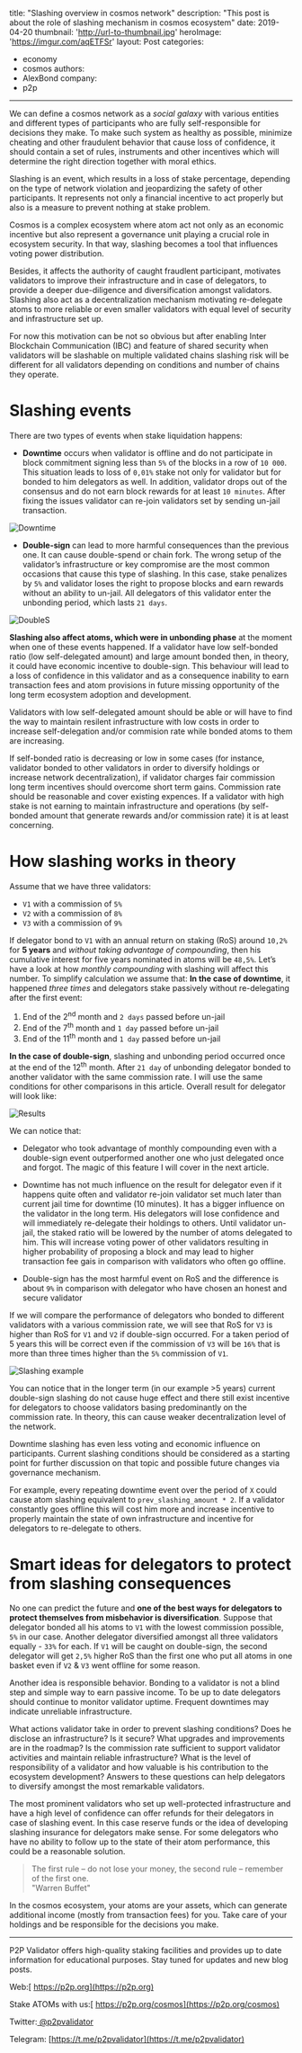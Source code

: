 
title: "Slashing overview in cosmos network"
description: "This post is about the role of slashing mechanism in cosmos ecosystem"
date: 2019-04-20
thumbnail: 'http://url-to-thumbnail.jpg'
heroImage: 'https://imgur.com/aqETFSr'
layout: Post
categories:
  - economy
  - cosmos
authors:
  - AlexBond
company:
 - p2p
---
We can define a cosmos network as a *social galaxy* with various entities and different types of participants who are fully self-responsible for decisions they make. To make such system as healthy as possible, minimize cheating and other fraudulent behavior that cause loss of confidence, it should contain a set of rules, instruments and other incentives which will determine the right direction together with moral ethics.

Slashing is an event, which results in a loss of stake percentage, depending on the type of network violation and jeopardizing the safety of other participants. It represents not only a financial incentive to act properly but also is a measure to prevent nothing at stake problem. 

Cosmos is a complex ecosystem where atom act not only as an economic incentive but also represent a governance unit playing a crucial role in ecosystem security. In that way, slashing becomes a tool that influences voting power distribution. 

Besides, it affects the authority of caught fraudlent participant, motivates validators to improve their infrastructure and in case of delegators, to provide a deeper due-diligence and diversification amongst validators. Slashing also act as a decentralization mechanism motivating re-delegate atoms to more reliable or even smaller validators with equal level of security and infrastructure set up. 

For now this motivation can be not so obvious but after enabling Inter Blockchain Communication (IBC) and feature of shared security when validators will be slashable on multiple validated chains slashing risk will be different for all validators depending on conditions and number of  chains they operate.

# Slashing events

There are two types of events when stake liquidation happens:

* **Downtime** occurs when validator is offline and do not participate in block commitment signing less than `5%` of the blocks in a row of `10 000`. This situation leads to loss of `0,01%` stake not only for validator but for bonded to him delegators as well. In addition, validator drops out of the consensus and do not earn block rewards for at least `10 minutes`. After fixing the issues validator can re-join validators set by sending un-jail transaction.

![Downtime](https://imgur.com/vpHkrTG.jpg)  
* **Double-sign** can lead to more harmful consequences than the previous one. It can cause double-spend or chain fork. The wrong setup of the validator’s infrastructure or key compromise are the most common occasions that cause this type of slashing. In this case, stake penalizes by `5%` and validator loses the right to propose blocks and earn rewards without an ability to un-jail. All delegators of this validator enter the unbonding period, which lasts `21 days`.

![DoubleS](https://imgur.com/SEv8vKf.jpg)  

**Slashing also affect atoms, which were in unbonding phase** at the moment when one of these events happened. If a validator have low self-bonded ratio (low self-delegated amount) and large amount bonded then, in theory, it could have economic incentive to double-sign. This behaviour will lead to a loss of confidence in this validator and as a consequence inability to earn transaction fees and atom provisions in future missing opportunity of the long term ecosystem adoption and development. 

Validators with low self-delegated amount should be able or will have to find the way to maintain resilent infrastructure with low costs in order to increase self-delegation and/or commision rate while bonded atoms to them are increasing.

If self-bonded ratio is decreasing or low in some cases (for instance, validator bonded to other validators in order to diversify holdings or increase network decentralization), if validator charges fair commission long term incentives should overcome short term gains. Commission rate should be reasonable and cover existing expences. If a validator with high stake is not earning to maintain infrastructure and operations (by self-bonded amount that generate rewards and/or commission rate) it is at least concerning. 


# How slashing works in theory

Assume that we have three validators:  
* `V1` with a commission of `5%`
* `V2` with a commission of `8%`
* `V3` with a commission of `9%`

If delegator bond to `V1` with an annual return on staking (RoS) around `10,2%` for **5 years** and *without taking advantage of compounding*, then his cumulative interest for five years nominated in atoms will be `48,5%`. Let’s have a look at how *monthly compounding* with slashing will affect this number. To simplify calculation we assume that:
 **In the case of downtime**, it happened *three times* and delegators stake passively without re-delegating after the first event:

1. End of the 2<sup>nd</sup> month and `2 days` passed before un-jail  
2. End of the 7<sup>th</sup> month and `1 day` passed before un-jail  
3. End of the 11<sup>th</sup> month and `1 day` passed before un-jail

**In the case of double-sign**, slashing and unbonding period occurred once at the end of the 12<sup>th</sup> month. After `21 day` of unbonding delegator bonded to another validator with the same commission rate. I will use the same conditions for other comparisons in this article. Overall result for delegator will look like:

![Results](https://imgur.com/XQo0lyR.jpg)

We can notice that:

* Delegator who took advantage of monthly compounding even with a double-sign event outperformed another one who just delegated once and forgot. The magic of this feature I will cover in the next article.

* Downtime has not much influence on the result for delegator even if it happens quite often and validator re-join validator set much later than current jail time for downtime (10 minutes). It has a bigger influence on the validator in the long term. His delegators will lose confidence and will immediately re-delegate their holdings to others. Until validator un-jail, the staked ratio will be lowered by the number of atoms delegated to him. This will increase voting power of other validators resulting in higher probability of proposing a block and may lead to higher transaction fee gais in comparison with validators who often go offline.

* Double-sign has the most harmful event on RoS and the difference is about `9%` in comparison with delegator who have chosen an honest and secure validator

If we will compare the performance of delegators who bonded to different validators with a various commission rate, we will see that RoS for `V3` is higher than RoS for `V1` and `V2` if double-sign occurred. For a taken period of 5 years this will be correct even if the commission of `V3` will be `16%` that is more than three times higher than the `5%` commission of `V1`.

![Slashing example](https://imgur.com/9QnrSOH.jpg)

You can notice that in the longer term (in our example >5 years)  current double-sign slashing do not cause huge effect and there still exist incentive for delegators to choose validators basing predominantly on the commission rate. In theory, this can cause weaker decentralization level of the network. 

Downtime slashing has even less voting and economic influence on participants. Current slashing conditions should be considered as a starting point for further discussion on that topic and possible future changes via governance mechanism. 

For example, every repeating downtime event over the period of `X` could cause atom slashing equivalent to `prev_slashing_amount * 2`.  If a validator constantly goes offline this will cost him more and increase incentive to properly maintain the state of own infrastructure and incentive for delegators to re-delegate to others. 

# Smart ideas for delegators to protect from slashing consequences

No one can predict the future and **one of the best ways for delegators to protect themselves from misbehavior is diversification**. Suppose that delegator bonded all his atoms to `V1` with the lowest commission possible, `5%` in our case. Another delegator diversified amongst all three validators equally - `33%` for each. If `V1` will be caught on double-sign, the second delegator will get `2,5%` higher RoS than the first one who put all atoms in one basket even if `V2` & `V3` went offline for some reason.

Another idea is responsible behavior. Bonding to a validator is not a blind step and simple way to earn passive income. To be up to date delegators should continue to monitor validator uptime. Frequent downtimes may indicate unreliable infrastructure. 

What actions validator take in order to prevent slashing conditions? Does he disclose an infrastructure? Is it secure? What upgrades and improvements are in the roadmap? Is the commission rate sufficient to support validator activities and maintain reliable infrastructure? What is the level of responsibility of a validator and how valuable is his contribution to the ecosystem development? 
Answers to these questions can help delegators to diversify amongst the most remarkable validators.

The most prominent validators who set up well-protected infrastructure and have a high level of confidence can offer refunds for their delegators in case of slashing event. In this case reserve funds or the idea of developing slashing insurance for delegators make sense. For some delegators who have no ability to follow up to the state of their atom performance, this could be a reasonable solution. 

> The first rule – do not lose your money, the second rule – remember of the first one.  
> <right>"Warren Buffet"</right>

In the cosmos ecosystem, your atoms are your assets, which can generate additional income (mostly from transaction fees) for you. Take care of your holdings and be responsible for the decisions you make.

---

P2P Validator offers high-quality staking facilities and provides up to date information for educational purposes. Stay tuned for updates and new blog posts.

Web:[ https://p2p.org](https://p2p.org)

Stake ATOMs with us:[ https://p2p.org/cosmos](https://p2p.org/cosmos)

Twitter:[ @p2pvalidator](https://twitter.com/p2pvalidator)

Telegram: [https://t.me/p2pvalidator](https://t.me/p2pvalidator)
